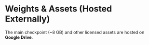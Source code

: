
# Weights & Assets (Hosted Externally)

The main checkpoint (~8 GB) and other licensed assets are hosted on **Google Drive**.
